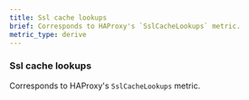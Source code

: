 ```yaml
---
title: Ssl cache lookups
brief: Corresponds to HAProxy's `SslCacheLookups` metric. 
metric_type: derive
---
```

### Ssl cache lookups

Corresponds to HAProxy's `SslCacheLookups` metric. 